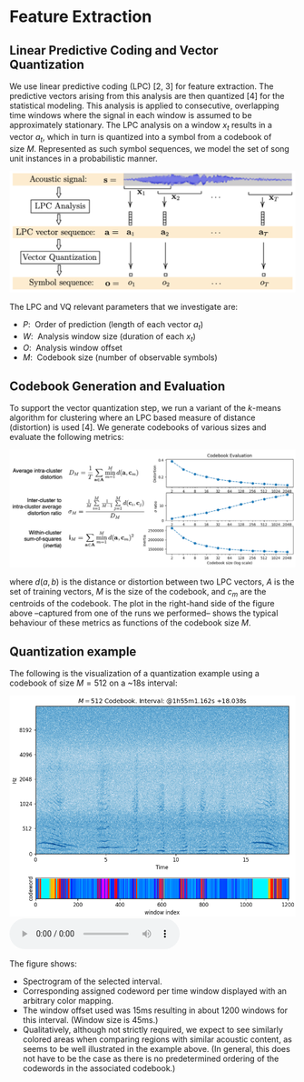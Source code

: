 # Feature Extraction

## Linear Predictive Coding and Vector Quantization

We use linear predictive coding (LPC) [2, 3] for feature extraction.
The predictive vectors arising from this analysis are then quantized [4]
for the statistical modeling. This analysis is applied to consecutive,
overlapping time windows where the signal in each window is assumed to
be approximately stationary. The LPC analysis on a window $x_t$ results in
a vector $a_t$, which in turn is quantized into a symbol from a codebook
of size $M$.
Represented as such symbol sequences, we model the set of song unit
instances in a probabilistic manner. 

![](res/lpc-vq.png)


The LPC and VQ relevant parameters that we investigate are:

- $P$:  Order of prediction (length of each vector $a_t$)
- $W$:  Analysis window size (duration of each $x_t$)
- $O$:  Analysis window offset
- $M$:  Codebook size (number of observable symbols)

## Codebook Generation and Evaluation

To support the vector quantization step, we run a variant of the
$k$-means algorithm for clustering where an LPC based measure of
distance (distortion) is used [4]. We generate codebooks of various
sizes and evaluate the following metrics:

![](res/cb-evaluation.png)

where $d(a, b)$ is the distance or distortion between two LPC vectors,
$A$ is the set of training vectors, $M$ is the size of the codebook,
and $c_m$ are the centroids of the codebook. The plot in the right-hand
side of the figure above –captured from one of the runs we performed–
shows the typical behaviour of these metrics as functions of the codebook size $M$.

## Quantization example

The following is the visualization of a quantization example using
a codebook of size $M = 512$ on a ~18s interval:

![](res/spectrogram_and_quantization_M_512_1h55m1.162s_18.038s_no_distortion.png)
<audio src="../res/selection_1h55m_18s.mp3" preload controls></audio>

The figure shows:

- Spectrogram of the selected interval.
- Corresponding assigned codeword per time window
  displayed with an arbitrary color mapping.
- The window offset used was 15ms resulting in about 1200 
  windows for this interval. (Window size is 45ms.)
- Qualitatively, although not strictly required, we expect to see similarly
  colored areas when comparing regions with similar acoustic content, as seems
  to be well illustrated in the example above. (In general, this does not have
  to be the case as there is no predetermined ordering of the codewords in the
  associated codebook.)

